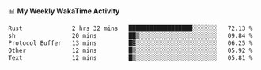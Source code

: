 <!--
**stamp711/stamp711** is a ✨ _special_ ✨ repository because its `README.md` (this file) appears on your GitHub profile.

Here are some ideas to get you started:

- 🔭 I’m currently working on ...
- 🌱 I’m currently learning ...
- 👯 I’m looking to collaborate on ...
- 🤔 I’m looking for help with ...
- 💬 Ask me about ...
- 📫 How to reach me: ...
- 😄 Pronouns: ...
- ⚡ Fun fact: ...
-->

📊 **My Weekly WakaTime Activity**

<!--START_SECTION:waka-->

```txt
Rust              2 hrs 32 mins   ██████████████████░░░░░░░   72.13 %
sh                20 mins         ██▒░░░░░░░░░░░░░░░░░░░░░░   09.84 %
Protocol Buffer   13 mins         █▓░░░░░░░░░░░░░░░░░░░░░░░   06.25 %
Other             12 mins         █▒░░░░░░░░░░░░░░░░░░░░░░░   05.92 %
Text              12 mins         █▒░░░░░░░░░░░░░░░░░░░░░░░   05.81 %
```

<!--END_SECTION:waka-->
